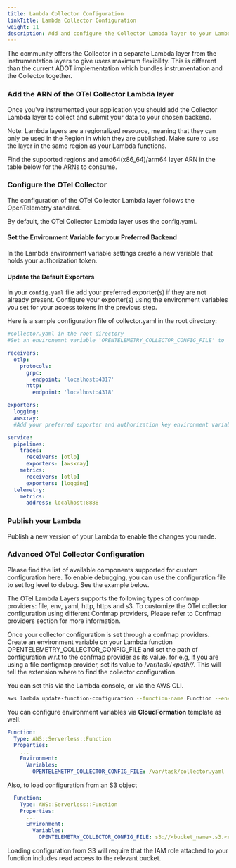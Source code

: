 ```yaml
---
title: Lambda Collector Configuration
linkTitle: Lambda Collector Configuration
weight: 11
description: Add and configure the Collector Lambda layer to your Lambda
---
```


The community offers the Collector in a separate Lambda layer from the
instrumentation layers to give users maximum flexibility. This is different than
the current ADOT implementation which bundles instrumentation and the Collector
together.

### Add the ARN of the OTel Collector Lambda layer

Once you've instrumented your application you should add the Collector Lambda
layer to collect and submit your data to your chosen backend.

Note: Lambda layers are a regionalized resource, meaning that they can only be
used in the Region in which they are published. Make sure to use the layer in
the same region as your Lambda functions.

Find the supported regions and amd64(x86_64)/arm64 layer ARN in the table below
for the ARNs to consume.

### Configure the OTel Collector

The configuration of the OTel Collector Lambda layer follows the OpenTelemetry
standard.

By default, the OTel Collector Lambda layer uses the config.yaml.

#### Set the Environment Variable for your Preferred Backend

In the Lambda environment variable settings create a new variable that holds
your authorization token.

#### Update the Default Exporters

In your `config.yaml` file add your preferred exporter(s) if they are not
already present. Configure your exporter(s) using the environment variables you
set for your access tokens in the previous step.

Here is a sample configuration file of collector.yaml in the root directory:

```yaml
#collector.yaml in the root directory
#Set an environemnt variable 'OPENTELEMETRY_COLLECTOR_CONFIG_FILE' to '/var/task/collector.yaml'

receivers:
  otlp:
    protocols:
      grpc:
        endpoint: 'localhost:4317'
      http:
        endpoint: 'localhost:4318'

exporters:
  logging:
  awsxray:
  #Add your preferred exporter and authorization key environment variable here

service:
  pipelines:
    traces:
      receivers: [otlp]
      exporters: [awsxray]
    metrics:
      receivers: [otlp]
      exporters: [logging]
  telemetry:
    metrics:
      address: localhost:8888
```

### Publish your Lambda

Publish a new version of your Lambda to enable the changes you made.

### Advanced OTel Collector Configuration

Please find the list of available components supported for custom configuration
here. To enable debugging, you can use the configuration file to set log level
to debug. See the example below.

The OTel Lambda Layers supports the following types of confmap providers: file,
env, yaml, http, https and s3. To customize the OTel collector configuration
using different Confmap providers, Please refer to Confmap providers section for
more information.

Once your collector configuration is set through a confmap providers. Create an
environment variable on your Lambda function OPENTELEMETRY_COLLECTOR_CONFIG_FILE
and set the path of configuration w.r.t to the confmap provider as its value.
for e.g, if you are using a file configmap provider, set its value to
/var/task/_<path/<to>/<filename>_. This will tell the extension where to find
the collector configuration.

You can set this via the Lambda console, or via the AWS CLI.

```bash
aws lambda update-function-configuration --function-name Function --environment Variables={OPENTELEMETRY_COLLECTOR_CONFIG_FILE=/var/task/collector.yaml}
```

You can configure environment variables via **CloudFormation** template as well:

```yaml
Function:
  Type: AWS::Serverless::Function
  Properties:
    ...
    Environment:
      Variables:
        OPENTELEMETRY_COLLECTOR_CONFIG_FILE: /var/task/collector.yaml
```

Also, to load configuration from an S3 object

```yaml
  Function:
    Type: AWS::Serverless::Function
    Properties:
      ...
      Environment:
        Variables:
          OPENTELEMETRY_COLLECTOR_CONFIG_FILE: s3://<bucket_name>.s3.<region>.amazonaws.com/collector_config.yaml
```

Loading configuration from S3 will require that the IAM role attached to your
function includes read access to the relevant bucket.
